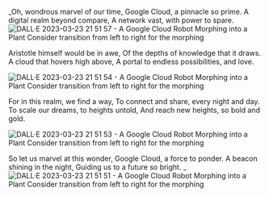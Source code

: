 _Oh, wondrous marvel of our time,
Google Cloud, a pinnacle so prime.
A digital realm beyond compare,
A network vast, with power to spare.
![DALL·E 2023-03-23 21 51 57 - A Google Cloud Robot Morphing into a Plant  Consider transition from left to right for the morphing](https://user-images.githubusercontent.com/62525324/227335328-5c9fce49-f3c0-43cf-bbbb-34d55cb19f25.png)

Aristotle himself would be in awe,
Of the depths of knowledge that it draws.
A cloud that hovers high above,
A portal to endless possibilities, and love.


![DALL·E 2023-03-23 21 51 54 - A Google Cloud Robot Morphing into a Plant  Consider transition from left to right for the morphing](https://user-images.githubusercontent.com/62525324/227335377-4588b80b-4650-4471-8368-588e606469e6.png)


For in this realm, we find a way,
To connect and share, every night and day.
To scale our dreams, to heights untold,
And reach new heights, so bold and gold.

![DALL·E 2023-03-23 21 51 53 - A Google Cloud Robot Morphing into a Plant  Consider transition from left to right for the morphing](https://user-images.githubusercontent.com/62525324/227335442-0adfaa99-d5cd-40b4-a801-f8f359345b78.png)



So let us marvel at this wonder,
Google Cloud, a force to ponder.
A beacon shining in the night,
Guiding us to a future so bright.
_
![DALL·E 2023-03-23 21 51 51 - A Google Cloud Robot Morphing into a Plant  Consider transition from left to right for the morphing](https://user-images.githubusercontent.com/62525324/227335454-06f3e2aa-b191-4db8-b8d7-290f8274ba2b.png)
